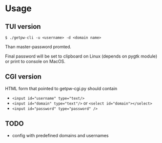 # Usage

## TUI version

	$ ./getpw-cli -u <username> -d <domain name>

Than master-password promted.

Final password will be set to clipboard on Linux (depends on pygtk module) or print to console on MacOS.

## CGI version

HTML form that pointed to getpw-cgi.py should contain

+ `<input id="username" type="text/>`
+ `<input id="domain" type="text"/>` or `<select id="domain"></select>`
+ `<input id="password" type="password" />`

## TODO

* config with predefined domains and usernames
